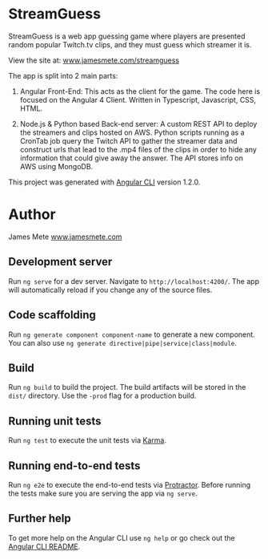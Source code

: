 # StreamGuess

StreamGuess is a web app guessing game where players are presented random popular Twitch.tv clips, and they must guess which streamer it is.

View the site at: www.jamesmete.com/streamguess

The app is split into 2 main parts:

1) Angular Front-End: This acts as the client for the game. The code here is focused on the Angular 4 Client. Written in Typescript, Javascript, CSS, HTML.

2) Node.js & Python based Back-end server: A custom REST API to deploy the streamers and clips hosted on AWS. Python scripts running as a CronTab job query the Twitch API to gather the streamer data and construct urls that lead to the .mp4 files of the clips in order to hide any information that could give away the answer. The API stores info on AWS using MongoDB.

This project was generated with [Angular CLI](https://github.com/angular/angular-cli) version 1.2.0.

# Author

James Mete
www.jamesmete.com

## Development server

Run `ng serve` for a dev server. Navigate to `http://localhost:4200/`. The app will automatically reload if you change any of the source files.

## Code scaffolding

Run `ng generate component component-name` to generate a new component. You can also use `ng generate directive|pipe|service|class|module`.

## Build

Run `ng build` to build the project. The build artifacts will be stored in the `dist/` directory. Use the `-prod` flag for a production build.

## Running unit tests

Run `ng test` to execute the unit tests via [Karma](https://karma-runner.github.io).

## Running end-to-end tests

Run `ng e2e` to execute the end-to-end tests via [Protractor](http://www.protractortest.org/).
Before running the tests make sure you are serving the app via `ng serve`.

## Further help

To get more help on the Angular CLI use `ng help` or go check out the [Angular CLI README](https://github.com/angular/angular-cli/blob/master/README.md).
